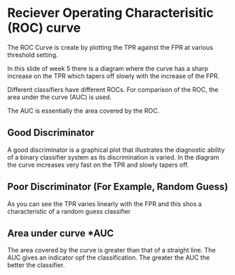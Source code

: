# Reciever Operating Characterisitic (ROC) curve 

The ROC Curve is create by plotting the TPR against the FPR at various threshold setting. 

In this slide of week 5 there is a diagram where the curve has a sharp increase on the TPR which tapers off slowly with the increase of the FPR.

Different classifiers have different ROCs. For comparison of the ROC, the area under the curve (AUC) is used. 

The AUC is essentially the area covered by the ROC. 

## Good Discriminator 

A good discriminator is a graphical plot that illustrates the diagnostic ability of a binary classifier system as its discrimination is varied. 
In the diagram the curve increases very fast on the TPR and slowly tapers off. 

## Poor Discriminator (For Example, Random Guess)

As you can see the TPR varies linearly with the FPR and this shos a characteristic of a random guess classifier

## Area under curve *AUC

The area covered by the curve is greater than that of a straight line. The AUC gives an indicator opf the classification. 
The greater the AUC the better the classifier. 


